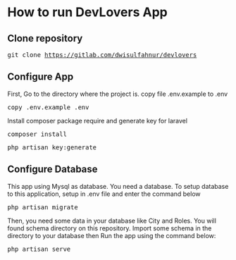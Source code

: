# How to run DevLovers App
## Clone repository

<tt>git clone https://gitlab.com/dwisulfahnur/devlovers</tt>

## Configure App
First, Go to the directory where the project is.
copy file .env.example to .env

<tt>copy .env.example .env </tt>

Install composer package require and generate key for laravel

<tt> composer install </tt>

<tt>php artisan key:generate </tt>


## Configure Database
This app using Mysql as database.
You need a database. 
To setup database to this application, setup in .env file and enter the command below

<tt>php artisan migrate</tt>

Then, you need some data in your database like City and Roles. You will found schema directory on this repository.
Import some schema in the directory to your database
then Run the app using the command below:

<tt>php artisan serve</tt>
